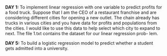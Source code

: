 
**DAY 1:**
To implement linear regression with one
variable to predict profits for a food truck. Suppose that I am the CEO of a
restaurant franchise and are considering different cities for opening a new
outlet. The chain already has trucks in various cities and you have data for
profits and populations from the cities.
I would like to use this data to help select which city to expand
to next.
The file 1.txt contains the dataset for our linear regression prob-
lem.


**DAY 5:**
To build a logistic regression model to
predict whether a student gets admitted into a university.
